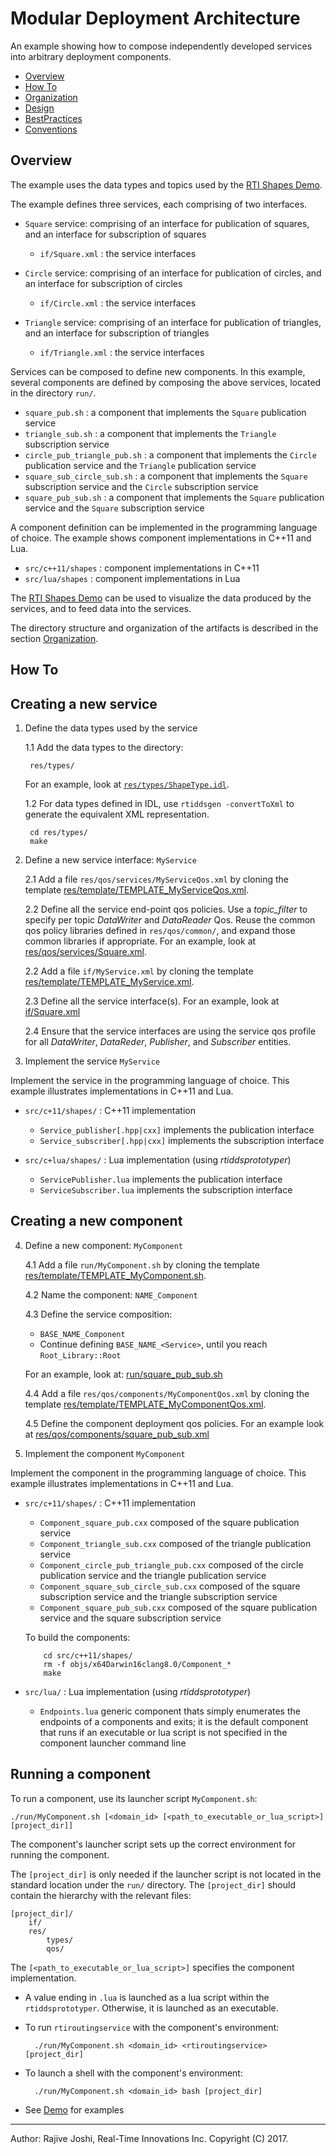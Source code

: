 # Modular Deployment Architecture

An example showing how to compose independently developed services into 
arbitrary deployment components.

- [Overview](#overview)
- [How To](#how-to)
- [Organization](./doc/Organization.md)
- [Design](./doc/Design.md)
- [BestPractices](./doc/BestPractices.md)
- [Conventions](./doc/Conventions.md)


## Overview

The example uses the data types and topics used by the 
[RTI Shapes Demo](https://www.rti.com/downloads/shapes-demo). 

The example defines three services, each comprising of two interfaces. 

- `Square` service: comprising of an interface for publication of squares, and 
  an interface for subscription of squares
  - `if/Square.xml` : the service interfaces

- `Circle` service: comprising of an interface for publication of circles, and 
  an interface for subscription of circles
  - `if/Circle.xml` : the service interfaces
    
- `Triangle` service: comprising of an interface for publication of triangles, 
  and an interface for subscription of triangles
  - `if/Triangle.xml` : the service interfaces


Services can be composed to define new components. In this example, several 
components are defined by composing the above services, located in the 
directory `run/`.

- `square_pub.sh` : a component that implements the `Square` publication service
- `triangle_sub.sh` : a component that implements the `Triangle` subscription service
- `circle_pub_triangle_pub.sh` : a component that implements the `Circle` 
	publication service and the `Triangle` publication service
- `square_sub_circle_sub.sh` : a component that implements the `Square` subscription 
	service and the `Circle` subscription service 
- `square_pub_sub.sh` : a component that implements the `Square` publication 
	service and the `Square` subscription service

A component definition can be implemented in the programming language of 
choice. The example shows component implementations in C++11 and Lua.

- `src/c++11/shapes` : component implementations in C++11
- `src/lua/shapes` : component implementations in Lua

The [RTI Shapes Demo](https://www.rti.com/downloads/shapes-demo) can be used 
to visualize the data produced by the services, and to feed data into the 
services.

The directory structure and organization of the artifacts is described in the 
section [Organization](./doc/Organization.md).


## How To

## Creating a new service 

1. Define the data types used by the service

   1.1 Add the data types to the directory:

		res/types/

   For an example, look 
   at [`res/types/ShapeType.idl`](./res/types/ShapeType.idl).

   1.2 For data types defined in IDL, use `rtiddsgen -convertToXml` to generate
       the equivalent XML representation.

		cd res/types/
		make  
	
2. Define a new service interface: `MyService`
  
   2.1 Add a file `res/qos/services/MyServiceQos.xml` by cloning the template
   [res/template/TEMPLATE_MyServiceQos.xml](./res/template/TEMPLATE_MyServiceQos.xml).
   
   2.2 Define all the service end-point qos policies. Use a *topic_filter* to 
   specify per topic *DataWriter* and *DataReader* Qos. Reuse the common qos 
   policy libraries defined in `res/qos/common/`, and expand those common 
   libraries if appropriate. For an example, look at 
   [res/qos/services/Square.xml](./res/qos/services/Square.xml).
       
   2.2 Add a file `if/MyService.xml` by cloning the template
   [res/template/TEMPLATE_MyService.xml](./res/template/TEMPLATE_MyService.xml).
   
   2.3 Define all the service interface(s).
   For an example, look at [if/Square.xml](./if/Square.xml) 

   2.4 Ensure that the service interfaces are using the service qos profile
   for all *DataWriter*, *DataReder*, *Publisher*, and *Subscriber* entities. 
 
 
3. Implement the service `MyService`
 
  Implement the service in the programming language of choice. This example 
  illustrates implementations in C++11 and Lua. 
 
  - `src/c+11/shapes/` : C++11 implementation
 
     - `Service_publisher[.hpp|cxx]` implements the publication interface
     - `Service_subscriber[.hpp|cxx]` implements the subscription interface
     
  - `src/c+lua/shapes/` : Lua implementation (using *rtiddsprototyper*)
  
      - `ServicePublisher.lua` implements the publication interface
      - `ServiceSubscriber.lua` implements the subscription interface
 
 
## Creating a new component
 
4. Define a new component: `MyComponent`

   4.1 Add a file `run/MyComponent.sh` by cloning the template
   [res/template/TEMPLATE_MyComponent.sh](./res/template/TEMPLATE_MyComponent.sh).
   
   4.2 Name the component: `NAME_Component`
      
   4.3 Define the service composition: 
   - `BASE_NAME_Component`
   - Continue defining `BASE_NAME_<Service>`, until you reach `Root_Library::Root`
   
   For an example, look at: 
   [run/square\_pub\_sub.sh](./run/square_pub_sub.sh)
     
   4.4 Add a file `res/qos/components/MyComponentQos.xml` by cloning the template
   [res/template/TEMPLATE_MyComponentQos.xml](./res/template/TEMPLATE_MyComponentQos.xml).
   
   4.5 Define the component deployment qos policies. For an example
   look at [res/qos/components/square_pub_sub.xml](./res/qos/components/square_pub_sub.xml)
     

5. Implement the component `MyComponent` 

  Implement the component in the programming language of choice. This example 
  illustrates implementations in C++11 and Lua. 
 
  - `src/c+11/shapes/` : C++11 implementation
 
     - `Component_square_pub.cxx` composed of the square publication service
     - `Component_triangle_sub.cxx` composed of the triangle publication service
     - `Component_circle_pub_triangle_pub.cxx` composed of the circle publication service 
     and the triangle publication service
     - `Component_square_sub_circle_sub.cxx` composed of the square subscription
     service and the triangle subscription service
     - `Component_square_pub_sub.cxx` composed of the square publication service and the 
     square subscription service

      To build the components:
	
			cd src/c++11/shapes/
			rm -f objs/x64Darwin16clang8.0/Component_*  
			make
		
  - `src/lua/` : Lua implementation (using *rtiddsprototyper*)
 
     - `Endpoints.lua` generic component thats simply enumerates the endpoints
       of a components and exits; it is the default component that runs 
       if an executable or lua script is not specified in the component
       launcher command line


## Running a component

To run a component, use its launcher script `MyComponent.sh`:

	./run/MyComponent.sh [<domain_id> [<path_to_executable_or_lua_script>] [project_dir]]

The component's launcher script sets up the correct environment for running
the component.  

The `[project_dir]` is only needed if the launcher script is
not located in the standard location under the `run/` directory. The 
`[project_dir]` should contain the hierarchy with the relevant files:

	[project_dir]/
		if/
		res/
			types/
			qos/

The `[<path_to_executable_or_lua_script>]` specifies the component implementation.

- A value ending in `.lua` is launched as a lua script
  within the `rtiddsprototyper`. Otherwise, it is launched as an executable.
  
- To run `rtiroutingservice` with the component's environment:

		./run/MyComponent.sh <domain_id> <rtiroutingservice> [project_dir]

- To launch a shell with the component's environment:

	  	./run/MyComponent.sh <domain_id> bash [project_dir]

- See [Demo](./doc/Demo.md) for examples
 
---
Author: Rajive Joshi, Real-Time Innovations Inc. Copyright (C) 2017.
 